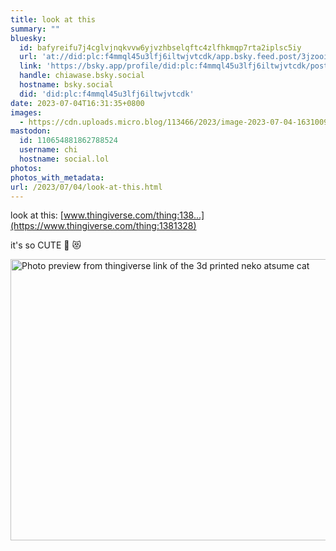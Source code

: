 ```yaml
---
title: look at this
summary: ""
bluesky:
  id: bafyreifu7j4cglvjnqkvvw6yjvzhbselqftc4zlfhkmqp7rta2iplsc5iy
  url: 'at://did:plc:f4mmql45u3lfj6iltwjvtcdk/app.bsky.feed.post/3jzooihjhnv2f'
  link: 'https://bsky.app/profile/did:plc:f4mmql45u3lfj6iltwjvtcdk/post/3jzooihjhnv2f'
  handle: chiawase.bsky.social
  hostname: bsky.social
  did: 'did:plc:f4mmql45u3lfj6iltwjvtcdk'
date: 2023-07-04T16:31:35+0800
images:
  - https://cdn.uploads.micro.blog/113466/2023/image-2023-07-04-163100921.png
mastodon:
  id: 110654881862788524
  username: chi
  hostname: social.lol
photos: 
photos_with_metadata: 
url: /2023/07/04/look-at-this.html
---
```


look at this: [www.thingiverse.com/thing:138...](https://www.thingiverse.com/thing:1381328)

it's so CUTE 😤 😻

<img src="/img/uploads/2023/image-2023-07-04-163100921.png" width="600" height="450" alt="Photo preview from thingiverse link of the 3d printed neko atsume cat">

